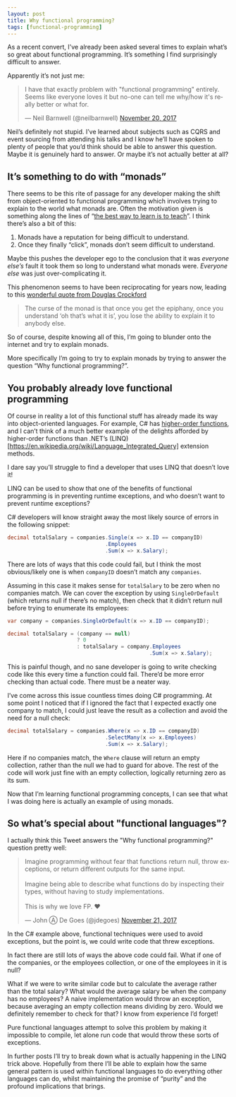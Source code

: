 ```yaml
---
layout: post
title: Why functional programming?
tags: [functional-programming]
---
```


As a recent convert, I've already been asked several times to explain what’s so great about functional programming. It’s something I find surprisingly difficult to answer.

Apparently it’s not just me:

<blockquote class="twitter-tweet" data-lang="en"><p lang="en" dir="ltr">I have that exactly problem with &quot;functional programming&quot; entirely. Seems like everyone loves it but no-one can tell me why/how it&#39;s really better or what for.</p>&mdash; Neil Barnwell (@neilbarnwell) <a href="https://twitter.com/neilbarnwell/status/932756550770479104?ref_src=twsrc%5Etfw">November 20, 2017</a></blockquote>
<script async src="https://platform.twitter.com/widgets.js" charset="utf-8"></script>

Neil’s definitely not stupid. I’ve learned about subjects such as CQRS and event sourcing from attending his talks and I know he’ll have spoken to plenty of people that you’d think should be able to answer this question. Maybe it is genuinely hard to answer. Or maybe it’s not actually better at all?

## It’s something to do with “monads”

There seems to be this rite of passage for any developer making the shift from object-oriented to functional programming which involves trying to explain to the world what monads are. Often the motivation given is something along the lines of “[the best way to learn is to teach](https://en.wikipedia.org/wiki/Docendo_discimus)”. I think there’s also a bit of this:

1. Monads have a reputation for being difficult to understand.
2. Once they finally “click”, monads don’t seem difficult to understand.

Maybe this pushes the developer ego to the conclusion that it was *everyone else’s* fault it took them so long to understand what monads were. *Everyone else* was just over-complicating it.

This phenomenon seems to have been reciprocating for years now, leading to this [wonderful quote from Douglas Crockford](https://www.youtube.com/watch?v=dkZFtimgAcM)

> The curse of the monad is that once you get the epiphany, once you understand ‘oh that’s what it is’, you lose the ability to explain it to anybody else.

So of course, despite knowing all of this, I’m going to blunder onto the internet and try to explain monads.

More specifically I’m going to try to explain monads by trying to answer the question “Why functional programming?”.

## You probably already love functional programming

Of course in reality a lot of this functional stuff has already made its way into object-oriented languages. For example, C# has [higher-order functions](https://en.wikipedia.org/wiki/Higher-order_function), and I can’t think of a much better example of the delights afforded by higher-order functions than .NET’s (LINQ)[https://en.wikipedia.org/wiki/Language_Integrated_Query] extension methods.

I dare say you’ll struggle to find a developer that uses LINQ that doesn’t love it!

LINQ can be used to show that one of the benefits of functional programming is in preventing runtime exceptions, and who doesn’t want to prevent runtime exceptions?

C# developers will know straight away the most likely source of errors in the following snippet:

```C#
decimal totalSalary = companies.Single(x => x.ID == companyID)
                               .Employees
                               .Sum(x => x.Salary);
```

There are lots of ways that this code could fail, but I think the most obvious/likely one is when `companyID` doesn’t match any `companies`.

Assuming in this case it makes sense for `totalSalary` to be zero when no companies match. We can cover the exception by using `SingleOrDefault` (which returns null if there’s no match), then check that it didn’t return null before trying to enumerate its employees:

```C#
var company = companies.SingleOrDefault(x => x.ID == companyID);

decimal totalSalary = (company == null)
                      ? 0
                      : totalSalary = company.Employees
                                             .Sum(x => x.Salary);
```

This is painful though, and no sane developer is going to write checking code like this every time a function could fail. There’d be more error checking than actual code. There must be a neater way.

I’ve come across this issue countless times doing C# programming. At some point I noticed that if I ignored the fact that I expected exactly one company to match, I could just leave the result as a collection and avoid the need for a null check:

```C#
decimal totalSalary = companies.Where(x => x.ID == companyID)
                               .SelectMany(x => x.Employees)
                               .Sum(x => x.Salary);
```

Here if no companies match, the `Where` clause will return an empty collection, rather than the null we had to guard for above. The rest of the code will work just fine with an empty collection, logically returning zero as its sum.

Now that I’m learning functional programming concepts, I can see that what I was doing here is actually an example of using monads.

## So what’s special about "functional languages"?

I actually think this Tweet answers the "Why functional programming?" question pretty well:

<blockquote class="twitter-tweet" data-lang="en"><p lang="en" dir="ltr">Imagine programming without fear that functions return null, throw exceptions, or return different outputs for the same input.<br><br>Imagine being able to describe what functions do by inspecting their types, without having to study implementations.<br><br>This is why we love FP. ❤️</p>&mdash; John Ⓐ De Goes (@jdegoes) <a href="https://twitter.com/jdegoes/status/932999912488235010?ref_src=twsrc%5Etfw">November 21, 2017</a></blockquote>
<script async src="https://platform.twitter.com/widgets.js" charset="utf-8"></script>

In the C# example above, functional techniques were used to avoid exceptions, but the point is, we could write code that threw exceptions.

In fact there are still lots of ways the above code could fail. What if one of the companies, or the employees collection, or one of the employees in it is null?

What if we were to write similar code but to calculate the average rather than the total salary? What would the average salary be when the company has no employees? A naive implementation would throw an exception, because averaging an empty collection means dividing by zero. Would we definitely remember to check for that? I know from experience I’d forget!

Pure functional languages attempt to solve this problem by making it impossible to compile, let alone run code that would throw these sorts of exceptions.

In further posts I’ll try to break down what is actually happening in the LINQ trick above. Hopefully from there I’ll be able to explain how the same general pattern is used within functional languages to do everything other languages can do, whilst maintaining the promise of “purity” and the profound implications that brings.
